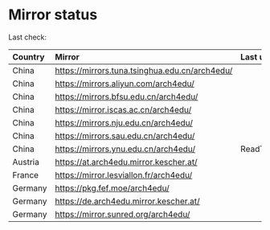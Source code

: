 <script src="./time.js"></script>
# Mirror status
Last check: <script type="text/javascript">localize(1688030402.735068);</script>

|Country|Mirror|Last update|
|:------|:-----|:----------|
|China|https://mirrors.tuna.tsinghua.edu.cn/arch4edu/|<script type="text/javascript">localize(1688020508);</script>|
|China|https://mirrors.aliyun.com/arch4edu/|<script type="text/javascript">localize(1687934152);</script>|
|China|https://mirrors.bfsu.edu.cn/arch4edu/|<script type="text/javascript">localize(1687977213);</script>|
|China|https://mirror.iscas.ac.cn/arch4edu/|<script type="text/javascript">localize(1687977213);</script>|
|China|https://mirrors.nju.edu.cn/arch4edu/|<script type="text/javascript">localize(1687934152);</script>|
|China|https://mirrors.sau.edu.cn/arch4edu/|<script type="text/javascript">localize(1673850842);</script>|
|China|https://mirrors.ynu.edu.cn/arch4edu/|ReadTimeout|
|Austria|https://at.arch4edu.mirror.kescher.at/|<script type="text/javascript">localize(1687977213);</script>|
|France|https://mirror.lesviallon.fr/arch4edu/|<script type="text/javascript">localize(1687977213);</script>|
|Germany|https://pkg.fef.moe/arch4edu/|<script type="text/javascript">localize(1687977213);</script>|
|Germany|https://de.arch4edu.mirror.kescher.at/|<script type="text/javascript">localize(1687977213);</script>|
|Germany|https://mirror.sunred.org/arch4edu/|<script type="text/javascript">localize(1687977213);</script>|

<script src="./tablefilter/tablefilter.js"></script>
<script src="./table.js"></script>
